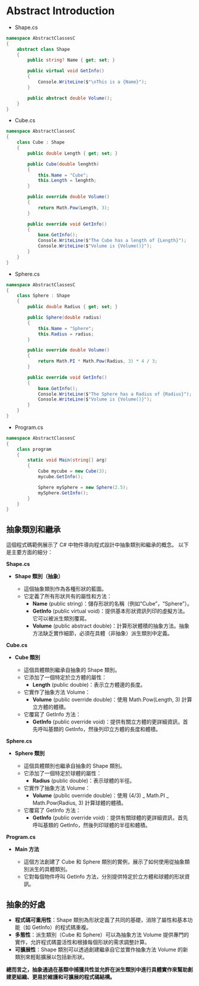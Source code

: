 # Abstract Introduction

- Shape.cs

```csharp
namespace AbstractClassesC
{
    abstract class Shape
    {
        public string? Name { get; set; }

        public virtual void GetInfo()
        {
            Console.WriteLine($"\nThis is a {Name}");
        }

        public abstract double Volume();
    }
}
```

- Cube.cs

```csharp
namespace AbstractClassesC
{
    class Cube : Shape
    {
        public double Length { get; set; }

        public Cube(double lenghth)
        {
            this.Name = "Cube";
            this.Length = lenghth;
        }

        public override double Volume()
        {
            return Math.Pow(Length, 3);
        }

        public override void GetInfo()
        {
            base.GetInfo();
            Console.WriteLine($"The Cube has a length of {Length}");
            Console.WriteLine($"Volume is {Volume()}");
        }
    }
}
```

- Sphere.cs

```csharp
namespace AbstractClassesC
{
    class Sphere : Shape
    {
        public double Radius { get; set; }

        public Sphere(double radius)
        {
            this.Name = "Sphere";
            this.Radius = radius;
        }

        public override double Volume()
        {
            return Math.PI * Math.Pow(Radius, 3) * 4 / 3;
        }

        public override void GetInfo()
        {
            base.GetInfo();
            Console.WriteLine($"The Sphere has a Radius of {Radius}");
            Console.WriteLine($"Volume is {Volume()}");
        }
    }
}
```

- Program.cs

```csharp
namespace AbstractClassesC
{
    class program
    {
        static void Main(string[] arg)
        {
            Cube mycube = new Cube(3);
            mycube.GetInfo();

            Sphere mySphere = new Sphere(2.5);
            mySphere.GetInfo();
        }
    }
}
```

## **抽象類別和繼承**

這個程式碼範例展示了 C# 中物件導向程式設計中抽象類別和繼承的概念。
以下是主要方面的細分：

**Shape.cs**

- **Shape 類別（抽象）**

  - 這個抽象類別作為各種形狀的藍圖。
  - 它定義了所有形狀共有的屬性和方法：
    - **Name** (public string)：儲存形狀的名稱（例如“Cube”，“Sphere”）。
    - **GetInfo** (public virtual void)：提供基本形狀資訊列印的虛擬方法。它可以被派生類別覆寫。
    - **Volume** (public abstract double)：計算形狀體積的抽象方法。抽象方法缺乏實作細節，必須在具體（非抽象）派生類別中定義。

**Cube.cs**

- **Cube 類別**

  - 這個具體類別繼承自抽象的 Shape 類別。
  - 它添加了一個特定於立方體的屬性：
    - **Length** (public double)：表示立方體邊的長度。
  - 它實作了抽象方法 Volume：
    - **Volume** (public override double)：使用 Math.Pow(Length, 3) 計算立方體的體積。
  - 它覆寫了 GetInfo 方法：
    - **GetInfo** (public override void)：提供有關立方體的更詳細資訊，首先呼叫基類的 GetInfo，然後列印立方體的長度和體積。

**Sphere.cs**

- **Sphere 類別**

  - 這個具體類別也繼承自抽象的 Shape 類別。
  - 它添加了一個特定於球體的屬性：
    - **Radius** (public double)：表示球體的半徑。
  - 它實作了抽象方法 Volume：
    - **Volume** (public override double)：使用 (4/3) _ Math.PI _ Math.Pow(Radius, 3) 計算球體的體積。
  - 它覆寫了 GetInfo 方法：
    - **GetInfo** (public override void)：提供有關球體的更詳細資訊，首先呼叫基類的 GetInfo，然後列印球體的半徑和體積。

**Program.cs**

- **Main 方法**

  - 這個方法創建了 Cube 和 Sphere 類別的實例，展示了如何使用從抽象類別派生的具體類別。
  - 它對每個物件呼叫 GetInfo 方法，分別提供特定於立方體和球體的形狀資訊。

## **抽象的好處**

- **程式碼可重用性**：Shape 類別為形狀定義了共同的基礎，消除了屬性和基本功能（如 GetInfo）的程式碼重複。
- **多態性**：派生類別（Cube 和 Sphere）可以為抽象方法 Volume 提供專門的實作，允許程式碼靈活性和根據每個形狀的需求調整計算。
- **可擴展性**：Shape 類別可以透過創建繼承自它並實作抽象方法 Volume 的新類別來輕鬆擴展以包括新形狀。

**總而言之，抽象通過在基類中捕獲共性並允許在派生類別中進行具體實作來幫助創建更組織、更易於維護和可擴展的程式碼結構。**
